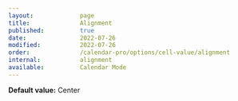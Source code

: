 ```yaml
---
layout:             page
title:              Alignment
published:          true
date:               2022-07-26
modified:           2022-07-26
order:              /calendar-pro/options/cell-value/alignment
internal:           alignment
available:          Calendar Mode
---
```

**Default value:** Center
